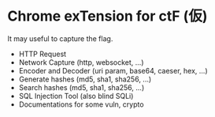# Chrome exTension for ctF (仮)

It may useful to capture the flag.

- HTTP Request
- Network Capture (http, websocket, ...)
- Encoder and Decoder (uri param, base64, caeser, hex, ...)
- Generate hashes (md5, sha1, sha256, ...)
- Search hashes (md5, sha1, sha256, ...)
- SQL Injection Tool (also blind SQLi)
- Documentations for some vuln, crypto
